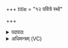 +++
title = "१२ पवित्रे स्थो"

+++
<details><summary>पदपाठः</summary>

प॒वित्रे॒ऽइति॑ प॒वित्रे॑। स्थः॒। वै॒ष्ण॒व्यौ᳖। स॒वि॒तुः। वः॒। प्र॒स॒व इति॑ प्र॒ऽस॒वे। उत्। पु॒ना॒मि॒। अच्छि॑द्रेण। प॒वित्रे॑ण। सूर्य्य॑स्य। र॒श्मिभि॒रिति॑ र॒श्मिऽभिः॑। देवीः॑। आ॒पः॒। अ॒ग्रे॒गु॒व॒ इत्य॑ग्रेऽगुवः। अ॒ग्रे॒पु॒व॒ इत्य॑ग्रेऽपुवः॒। अग्रे॑। इ॒मम्। अ॒द्य। य॒ज्ञम्। न॒य॒त॒। अग्रे॑। य॒ज्ञप॑ति॒मिति॑ य॒ज्ञऽप॑तिम्। सु॒धातु॒मिति॑ सु॒धाऽतु॑म्। य॒ज्ञप॑ति॒मिति॑ यज्ञऽप॑तिम्। दे॒व॒युव॒मिति॑ देव॒ऽयुव॑म्। १२।
</details>

<details><summary>अधिमन्त्रम् (VC)</summary>

- अप्सवितारौ देवते
- परमेष्ठी प्रजापतिर्ऋषिः
- भूरिग् अत्यष्टिः,
- गान्धारः
</details>